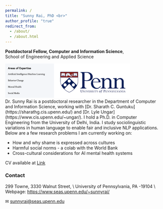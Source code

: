```yaml
---
permalink: /
title: "Sunny Rai, PhD <br>"
author_profile: "true"
redirect_from: 
  - /about/
  - /about.html
---
```


<b>Postdoctoral Fellow, Computer and Information Science</b>, <br>School of Engineering and Applied Science

<img src="/images/profilePic2.png" alt="Sunny_Rai" style="width: 80%"> 

<br>
Dr. Sunny Rai is a postdoctoral researcher in the Department of Computer and Information Science, working with [Dr. Sharath C. Guntuku](https://sharathg.cis.upenn.edu/) and [Dr. Lyle Ungar](https://www.cis.upenn.edu/~ungar/). I hold a Ph.D. in Computer Engineering from the University of Delhi, India. I study sociolinguistic variations in human language to enable fair and inclusive NLP applications. Below are a few research problems I am currently working on:

*  How and why shame is expressed across cultures
*  Harmful social norms - a colab with the World Bank
*  Cross-cultural considerations for AI mental health systems


CV available at  <a href="{{ site.baseurl }}/_pages/CV_June29/" target="_blank" > Link</a>
### Contact

299 Towne, 3330 Walnut Street, \\
University of Pennsylvania, PA -19104 \\
Webpage: 
<a href="https://www.seas.upenn.edu/~sunnyrai/">https://www.seas.upenn.edu/~sunnyrai/</a>


&#9993; sunnyrai@seas.upenn.edu
